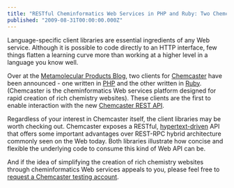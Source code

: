 ```yaml
---
title: "RESTful Cheminformatics Web Services in PHP and Ruby: Two Chemcaster Clients"
published: "2009-08-31T00:00:00.000Z"
---
```


Language-specific client libraries are essential ingredients of any Web service. Although it is possible to code directly to an HTTP interface, few things flatten a learning curve more than working at a higher level in a language you know well.

Over at the [Metamolecular Products Blog](http://products.metamolecular.com/2009/08/31/now-available-ruby-and-php-clients-for-chemcaster), two clients for [Chemcaster](http://chemcaster.com) have been announced - one written in [PHP](http://github.com/metamolecular/chemcaster-php/tree) and the other written in [Ruby](http://github.com/metamolecular/chemcaster-ruby/tree). (Chemcaster is the cheminformatics Web services platform designed for rapid creation of rich chemistry websites). These clients are the first to enable interaction with the new [Chemcaster REST API](http://chemcaster.com/rest).

Regardless of your interest in Chemcaster itself, the client libraries may be worth checking out. Chemcaster exposes a RESTful, [hypertext-driven](http://roy.gbiv.com/untangled/2008/rest-apis-must-be-hypertext-driven) API that offers some important advantages over REST-RPC hybrid architecture commonly seen on the Web today. Both libraries illustrate how concise and flexible the underlying code to consume this kind of Web API can be.

And if the idea of simplifying the creation of rich chemistry websites through cheminformatics Web services appeals to you, please feel free to [request a Chemcaster testing account](http://chemcaster.com/invitation_requests/new).